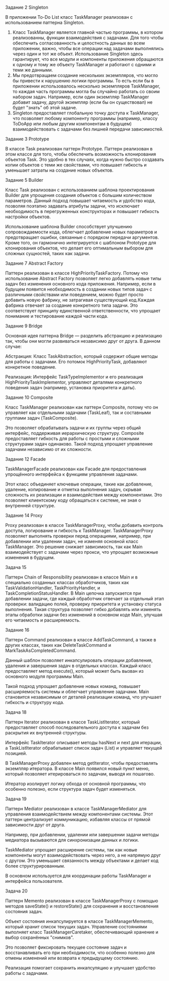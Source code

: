 Задание 2 Singleton

В приложении To-Do List класс TaskManager реализован с использованием паттерна Singleton.
1. Класс TaskManager является главной частью программы, в котором реализованны, функции взаимодействия с задачами. Для того чтобы обеспечить согласованность и целостность данных во всем приложении, важно, чтобы все операции над задачами выполнялись через один и тот же объект. Использование Singleton здесь гарантирует, что все модули и компоненты приложения обращаются к одному и тому же объекту TaskManager и работают с одними и теми же данными.
2. Мы предотвращаем создание нескольких экземпляров, что могло бы привести к нарушению логики программы. То есть если бы в приложении использовалось несколько экземпляров TaskManager, то каждая часть программы могла бы случайно работать со своим набором задач. Например, если один экземпляр TaskManager добавит задачу, другой экземпляр (если бы он существовал) не будет "знать" об этой задаче.
3. Singleton предоставляет глобальную точку доступа к TaskManager, что позволяет любому компоненту программы (например, классу ToDoApp или любым другим компонентам в будущем) взаимодействовать с задачами без лишней передачи зависимостей.


Задание 3 Prototype

В классе Task реализован паттерн Prototype.
Паттерн реализован в этом классе для того, чтобы обеспечить возможность клонирования объектов Task. Это удобно в тех случаях, когда нужно быстро создавать копии объектов с теми же свойствами, что повышает гибкость и уменьшает затраты на создание новых объектов.

Задание 5 Builder

Класс Task реализован с использованием шаблона проектирования Builder для упрощения создания объектов с большим количеством параметров. Данный подход повышает читаемость и удобство кода, позволяя поэтапно задавать атрибуты задачи, что исключает необходимость в перегруженных конструкторах и повышает гибкость настройки объектов.

Использование шаблона Builder способствует улучшению сопровождаемости кода, облегчает добавление новых параметров и предотвращает ошибки, связанные с порядком передачи аргументов. Кроме того, он гармонично интегрируется с шаблоном Prototype для клонирования объектов, что делает его оптимальным выбором для сложных сущностей, таких как задачи.

Задание 7 Abstract Factory

Паттерн реализован в классе HighPriorityTaskFactory. Потому что использование Abstract Factory позволяет легко добавлять новые типы задач без изменения основного кода приложения. Например, если в будущем появится необходимость в создании новых типов задач с различными свойствами или поведением, можно будет просто добавить новую фабрику, не затрагивая существующий код.Каждая фабрика отвечает за создание конкретного типа задачи. Это соответствует принципу единственной ответственности, что упрощает понимание и тестирование каждой части кода.

Задание 9 Bridge

Основная идея паттерна Bridge — разделить абстракцию и реализацию так, чтобы они могли развиваться независимо друг от друга. В данном случае:

Абстракция: Класс TaskAbstraction, который содержит общие методы для работы с задачами. Его потомок  HighPriorityTask, добавляют конкретное поведение.

Реализация: Интерфейс TaskTypeImplementor и его реализация HighPriorityTaskImplementor, управляют деталями конкретного поведения задач (например, установка приоритета и даты).

Задание 10 Composite

Класс TaskManager реализован как паттерн Composite, потому что он управляет как отдельными задачами (TaskLeaf), так и составными группами задач (TaskComposite). 

Это позволяет обрабатывать задачи и их группы через общий интерфейс, поддерживая иерархическую структуру. Composite предоставляет гибкость для работы с простыми и сложными структурами задач одинаково. Такой подход упрощает управление задачами независимо от их сложности.

Задание 12 Facade

TaskManagerFacade реализован как Facade для предоставления упрощённого интерфейса к функциям управления задачами. 

Этот класс объединяет ключевые операции, такие как добавление, удаление, копирование и отметка выполнения задач, скрывая сложность их реализации и взаимодействия между компонентами. 
Это позволяет клиентскому коду обращаться к системе, не зная о внутренней структуре.

Задание 14 Proxy

Proxy реализован в классе TaskManagerProxy, чтобы добавить контроль доступа, логирование и гибкость к TaskManager. 
TaskManagerProxy позволяет выполнять проверки перед операциями, например, при добавлении или удалении задач, не изменяя основной класс TaskManager.
Это решение снижает зависимость, так как Main взаимодействует с задачами через прокси, что упрощает возможные изменения в будущем.

Задача 15

Паттерн Chain of Responsibility реализован в классе Main и в специально созданных классах обработчиков, таких как TaskValidationHandler, TaskPriorityHandler, и TaskCompletionStatusHandler. 
В Main цепочка запускается при добавлении задачи, где каждый обработчик отвечает за отдельный этап проверки: валидацию полей, проверку приоритета и установку статуса выполнения. 
Такая структура позволяет гибко добавлять или изменять этапы обработки задачи без изменений в основном коде Main, улучшая его читаемость и расширяемость.

Задание 16

Паттерн Command реализован в классе AddTaskCommand, а также в других классах, таких как DeleteTaskCommand и MarkTaskAsCompletedCommand. 

Данный шаблон позволяет инкапсулировать операции добавления, удаления и завершения задач в отдельных классах. Каждый класс предоставляет метод execute(), который может быть вызван из основного модуля программы Main.

Такой подход упрощает добавление новых команд, повышает расширяемость системы и облегчает управление задачами.  Main становится независимым от деталей реализации команд, что улучшает гибкость и структуру кода.

Задача 18

Паттерн Iterator реализован в классе TaskListIterator, который предоставляет способ последовательного доступа к задачам без раскрытия их внутренней структуры. 

Интерфейс TaskIterator описывает методы hasNext и next для итерации, а TaskListIterator обрабатывает список задач (List<Task>) и управляет текущей позицией. 

В TaskManagerProxy добавлен метод getIterator, чтобы предоставлять экземпляр итератора. В классе Main появился новый пункт меню, который позволяет итерироваться по задачам, выводя их пошагово. 

Итератор изолирует логику обхода от основной программы, что особенно полезно, если структура задач будет изменяться. 

Задача 19

Паттерн Mediator реализован в классе TaskManagerMediator для управления взаимодействием между компонентами системы. Этот паттерн централизует коммуникацию, избавляя классы от прямой зависимости друг от друга. 

Например, при добавлении, удалении или завершении задачи методы медиатора вызываются для синхронизации данных и логики. 

TaskMediator упрощает расширение системы, так как новые компоненты могут взаимодействовать через него, а не напрямую друг с другом. Это уменьшает связанность между объектами и делает код более структурированным. 

В основном используется для координации работы TaskManager и интерфейса пользователя. 

Задача 20 

Паттерн Memento реализован в классе TaskManagerProxy с помощью методов saveState() и restoreState() для сохранения и восстановления состояния задач. 

Объект состояния инкапсулируется в классе TaskManagerMemento, который хранит список текущих задач. Управление состояниями выполняет класс TaskManagerCaretaker, обеспечивающий хранение и выбор сохранённых "снимков". 

Это позволяет фиксировать текущее состояние задач и восстанавливать его при необходимости, что особенно полезно для отмены изменений или возврата к предыдущему состоянию. 

Реализация помогает сохранить инкапсуляцию и улучшает удобство работы с задачами.